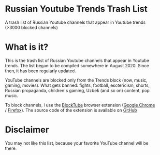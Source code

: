 # Russian Youtube Trends Trash List
A trash list of Russian Youtube channels that appear in Youtube trends (>3000 blocked channels)


# What is it?
This is the trash list of Russian Youtube channels that appear in Youtube trends. The list began to be compiled somewhere in August 2020. Since then, it has been regularly updated.

YouTube channels are blocked only from the Trends block (now, music, gaming, movies). What gets banned: fights, football, esotericism, shorts, Russian propaganda, children's gaming, Uzbek (and so on) content, pop music.

To block channels, I use the [BlockTube](https://github.com/amitbl/blocktube) browser extension ([Google Chrome](https://chrome.google.com/webstore/detail/blocktube/bbeaicapbccfllodepmimpkgecanonai) / [Firefox](https://addons.mozilla.org/en-US/firefox/addon/blocktube/)). The source code of the extension is available on [GitHub](https://github.com/amitbl/blocktube)

# Disclaimer
You may not like this list, because your favorite YouTube channel will be there.
